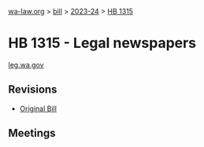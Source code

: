 [wa-law.org](/) > [bill](/bill/) > [2023-24](/bill/2023-24/) > [HB 1315](/bill/2023-24/hb/1315/)

# HB 1315 - Legal newspapers
[leg.wa.gov](https://app.leg.wa.gov/billsummary?BillNumber=1315&Year=2023&Initiative=false)

## Revisions
* [Original Bill](1/)

## Meetings
